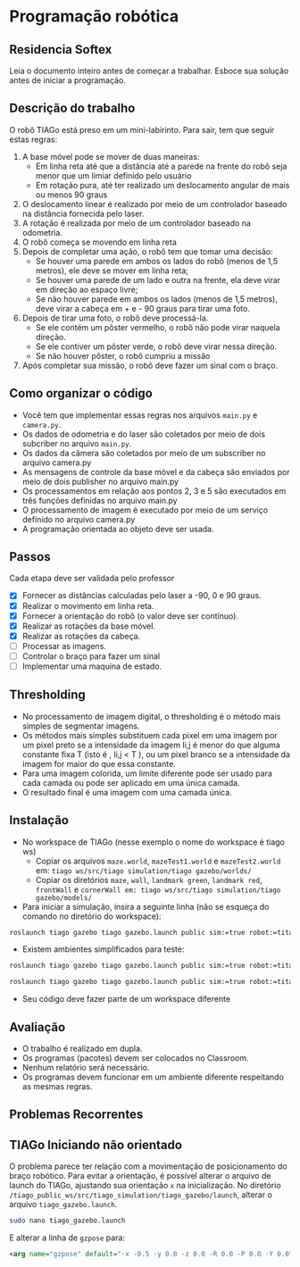 # Programação robótica
## Residencia Softex
Leia o documento inteiro antes de começar a trabalhar.
Esboce sua solução antes de iniciar a programação.

## Descrição do trabalho
O robô TIAGo está preso em um mini-labirinto. Para sair, tem que seguir estas regras:
1. A base móvel pode se mover de duas maneiras:
    - Em linha reta até que a distância até a parede na frente do robô seja menor que um limiar definido pelo usuário
    - Em rotação pura, até ter realizado um deslocamento angular de mais ou menos 90 graus
2. O deslocamento linear é realizado por meio de um controlador baseado na distância fornecida pelo
laser.
3. A rotação é realizada por meio de um controlador baseado na odometria.
4. O robô começa se movendo em linha reta
5. Depois de completar uma ação, o robô tem que tomar uma decisão:
    - Se houver uma parede em ambos os lados do robô (menos de 1,5 metros), ele deve se mover em linha reta;
    - Se houver uma parede de um lado e outra na frente, ela deve virar em direção ao espaço livre;
    - Se não houver parede em ambos os lados (menos de 1,5 metros), deve virar a cabeça em + e - 90 graus para tirar uma foto.
6. Depois de tirar uma foto, o robô deve processá-la.
    - Se ele contém um pôster vermelho, o robô não pode virar naquela direção.
    - Se ele contiver um pôster verde, o robô deve virar nessa direção.
    - Se não houver pôster, o robô cumpriu a missão
7. Após completar sua missão, o robô deve fazer um sinal com o braço.

## Como organizar o código
- Você tem que implementar essas regras nos arquivos `main.py` e `camera.py`.
- Os dados de odometria e do laser são coletados por meio de dois subcriber no arquivo `main.py`.
- Os dados da câmera são coletados por meio de um subscriber no arquivo camera.py
- As mensagens de controle da base móvel e da cabeça são enviados por meio de dois publisher no arquivo main.py
- Os processamentos em relação aos pontos 2, 3 e 5 são executados em três funções definidas no arquivo main.py
- O processamento de imagem é executado por meio de um serviço definido no arquivo camera.py
-  A programação orientada ao objeto deve ser usada.

## Passos
Cada etapa deve ser validada pelo professor
- [X] Fornecer as distâncias calculadas pelo laser a -90, 0 e 90 graus.
- [X] Realizar o movimento em linha reta.
- [X] Fornecer a orientação do robô (o valor deve ser contı́nuo).
- [X] Realizar as rotações da base móvel.
- [X] Realizar as rotações da cabeça.
- [ ] Processar as imagens.
- [ ] Controlar o braço para fazer um sinal
- [ ] Implementar uma maquina de estado.

## Thresholding
- No processamento de imagem digital, o thresholding é o método mais simples de segmentar imagens.
- Os métodos mais simples substituem cada pixel em uma imagem por um pixel preto se a intensidade da imagem Ii,j é menor do que alguma constante fixa T (isto é , Ii,j < T ), ou um pixel branco se a intensidade da imagem for maior do que essa constante.
- Para uma imagem colorida, um limite diferente pode ser usado para cada camada ou pode ser aplicado em uma única camada.
- O resultado final é uma imagem com uma camada única.

## Instalação
- No workspace de TIAGo (nesse exemplo o nome do workspace é tiago ws)
    - Copiar os arquivos `maze.world`, `mazeTest1.world` e `mazeTest2.world` em: `tiago ws/src/tiago simulation/tiago gazebo/worlds/`
    - Copiar os diretórios `maze`, `wall`, `landmark green`, `landmark red`, `frontWall` e `cornerWall em: tiago ws/src/tiago simulation/tiago gazebo/models/`
- Para iniciar a simulação, insira a seguinte linha (não se esqueça do comando no diretório do workspace):
```bash
roslaunch tiago gazebo tiago gazebo.launch public sim:=true robot:=titanium world:=maze
```

- Existem ambientes simplificados para teste:
```bash
roslaunch tiago gazebo tiago gazebo.launch public sim:=true robot:=titanium world:=mazeTest1
```

```bash
roslaunch tiago gazebo tiago gazebo.launch public sim:=true robot:=titanium world:=mazeTest2
```
- Seu código deve fazer parte de um workspace diferente

## Avaliação
- O trabalho é realizado em dupla.
- Os programas (pacotes) devem ser colocados no Classroom.
- Nenhum relatório será necessário.
- Os programas devem funcionar em um ambiente diferente respeitando as mesmas regras.

## Problemas Recorrentes
## TIAGo Iniciando não orientado
O problema parece ter relação com a movimentação de posicionamento do braço robótico. Para evitar a orientação, é possível alterar o arquivo de launch do TIAGo, ajustando sua orientação `x` na inicialização.
No diretório `/tiago_public_ws/src/tiago_simulation/tiago_gazebo/launch`, alterar o arquivo `tiago_gazebo.launch`.

```bash
sudo nano tiago_gazebo.launch
```

E alterar a linha de `gzpose` para:
```xml
<arg name="gzpose" default="-x -0.5 -y 0.0 -z 0.0 -R 0.0 -P 0.0 -Y 0.0"/>
```
